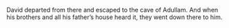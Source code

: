 David departed from there and escaped to the cave of Adullam. And when his brothers and all his father’s house heard it, they went down there to him.
